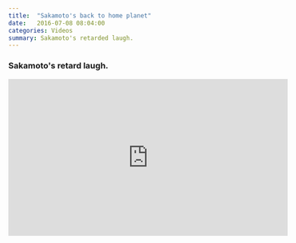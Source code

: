 ```yaml
---
title:  "Sakamoto's back to home planet"
date:   2016-07-08 08:04:00
categories: Videos
summary: Sakamoto's retarded laugh.
---
```


### Sakamoto's retard laugh.

<iframe width="560" height="315" src="https://www.youtube.com/embed/GXYR5e9TJAo" frameborder="0" allowfullscreen></iframe>

